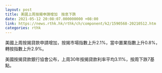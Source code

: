 ```yaml
---
layout: post
title: 美國上周按揭申請增加　按息下跌
date: 2021-05-12 20:08:07.000000000 +08:00
link: https://news.rthk.hk/rthk/ch/component/k2/1590568-20210512.htm
categories: rthk
---
```


美國上周按揭貸款申請增加，按揭市場指數上升2.1%，當中置業指數上升0.8%，轉按指數上升2.9%。

美國按揭貸款銀行協會公布，上周30年按揭貸款利率平均3.11%，按周下跌7基點。
